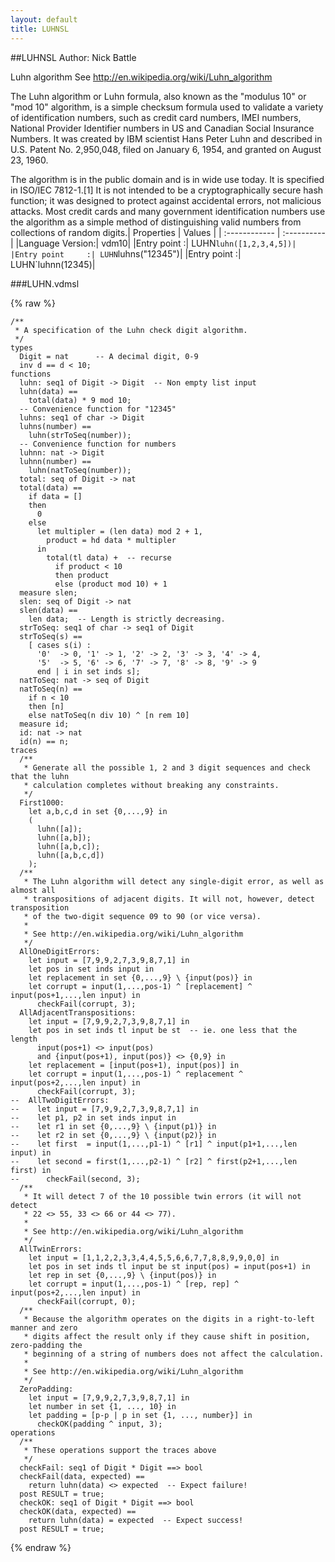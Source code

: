 ```yaml
---
layout: default
title: LUHNSL
---
```


##LUHNSL
Author: Nick Battle


Luhn algorithm
See http://en.wikipedia.org/wiki/Luhn_algorithm

The Luhn algorithm or Luhn formula, also known as the "modulus 10" or "mod 10" algorithm, is a simple
checksum formula used to validate a variety of identification numbers, such as credit card numbers,
IMEI numbers, National Provider Identifier numbers in US and Canadian Social Insurance Numbers. It was
created by IBM scientist Hans Peter Luhn and described in U.S. Patent No. 2,950,048, filed on
January 6, 1954, and granted on August 23, 1960.

The algorithm is in the public domain and is in wide use today. It is specified in ISO/IEC 7812-1.[1]
It is not intended to be a cryptographically secure hash function; it was designed to protect against
accidental errors, not malicious attacks. Most credit cards and many government identification numbers
use the algorithm as a simple method of distinguishing valid numbers from collections of random digits.| Properties | Values          |
| :------------ | :---------- |
|Language Version:| vdm10|
|Entry point     :| LUHN`luhn([1,2,3,4,5])|
|Entry point     :| LUHN`luhns("12345")|
|Entry point     :| LUHN`luhnn(12345)|


###LUHN.vdmsl

{% raw %}
~~~
/** * A specification of the Luhn check digit algorithm. */types  Digit = nat      -- A decimal digit, 0-9  inv d == d < 10;
functions  luhn: seq1 of Digit -> Digit  -- Non empty list input  luhn(data) ==    total(data) * 9 mod 10;
  -- Convenience function for "12345"  luhns: seq1 of char -> Digit  luhns(number) ==    luhn(strToSeq(number));
  -- Convenience function for numbers  luhnn: nat -> Digit  luhnn(number) ==    luhn(natToSeq(number));
  total: seq of Digit -> nat  total(data) ==    if data = []    then      0    else      let multipler = (len data) mod 2 + 1,        product = hd data * multipler      in        total(tl data) +  -- recurse          if product < 10          then product          else (product mod 10) + 1  measure slen;
  slen: seq of Digit -> nat  slen(data) ==    len data;  -- Length is strictly decreasing.
  strToSeq: seq1 of char -> seq1 of Digit  strToSeq(s) ==    [ cases s(i) :      '0'  -> 0, '1' -> 1, '2' -> 2, '3' -> 3, '4' -> 4,      '5'  -> 5, '6' -> 6, '7' -> 7, '8' -> 8, '9' -> 9      end | i in set inds s];
  natToSeq: nat -> seq of Digit  natToSeq(n) ==    if n < 10    then [n]    else natToSeq(n div 10) ^ [n rem 10]  measure id;
  id: nat -> nat  id(n) == n;
traces  /**   * Generate all the possible 1, 2 and 3 digit sequences and check that the luhn   * calculation completes without breaking any constraints.   */  First1000:    let a,b,c,d in set {0,...,9} in    (      luhn([a]);      luhn([a,b]);      luhn([a,b,c]);      luhn([a,b,c,d])    );
  /**   * The Luhn algorithm will detect any single-digit error, as well as almost all   * transpositions of adjacent digits. It will not, however, detect transposition   * of the two-digit sequence 09 to 90 (or vice versa).   *   * See http://en.wikipedia.org/wiki/Luhn_algorithm   */  AllOneDigitErrors:    let input = [7,9,9,2,7,3,9,8,7,1] in    let pos in set inds input in    let replacement in set {0,...,9} \ {input(pos)} in    let corrupt = input(1,...,pos-1) ^ [replacement] ^ input(pos+1,...,len input) in      checkFail(corrupt, 3);
  AllAdjacentTranspositions:    let input = [7,9,9,2,7,3,9,8,7,1] in    let pos in set inds tl input be st  -- ie. one less that the length      input(pos+1) <> input(pos)      and {input(pos+1), input(pos)} <> {0,9} in    let replacement = [input(pos+1), input(pos)] in    let corrupt = input(1,...,pos-1) ^ replacement ^ input(pos+2,...,len input) in      checkFail(corrupt, 3);
--  AllTwoDigitErrors:--    let input = [7,9,9,2,7,3,9,8,7,1] in--    let p1, p2 in set inds input in--    let r1 in set {0,...,9} \ {input(p1)} in--    let r2 in set {0,...,9} \ {input(p2)} in--    let first  = input(1,...,p1-1) ^ [r1] ^ input(p1+1,...,len input) in--    let second = first(1,...,p2-1) ^ [r2] ^ first(p2+1,...,len first) in--      checkFail(second, 3);
  /**   * It will detect 7 of the 10 possible twin errors (it will not detect   * 22 <> 55, 33 <> 66 or 44 <> 77).   *   * See http://en.wikipedia.org/wiki/Luhn_algorithm   */  AllTwinErrors:    let input = [1,1,2,2,3,3,4,4,5,5,6,6,7,7,8,8,9,9,0,0] in    let pos in set inds tl input be st input(pos) = input(pos+1) in    let rep in set {0,...,9} \ {input(pos)} in    let corrupt = input(1,...,pos-1) ^ [rep, rep] ^ input(pos+2,...,len input) in      checkFail(corrupt, 0);
  /**   * Because the algorithm operates on the digits in a right-to-left manner and zero   * digits affect the result only if they cause shift in position, zero-padding the   * beginning of a string of numbers does not affect the calculation.   *   * See http://en.wikipedia.org/wiki/Luhn_algorithm   */  ZeroPadding:    let input = [7,9,9,2,7,3,9,8,7,1] in    let number in set {1, ..., 10} in    let padding = [p-p | p in set {1, ..., number}] in       checkOK(padding ^ input, 3);
operations  /**   * These operations support the traces above   */  checkFail: seq1 of Digit * Digit ==> bool  checkFail(data, expected) ==    return luhn(data) <> expected  -- Expect failure!  post RESULT = true;
  checkOK: seq1 of Digit * Digit ==> bool  checkOK(data, expected) ==    return luhn(data) = expected  -- Expect success!  post RESULT = true;

~~~
{% endraw %}


